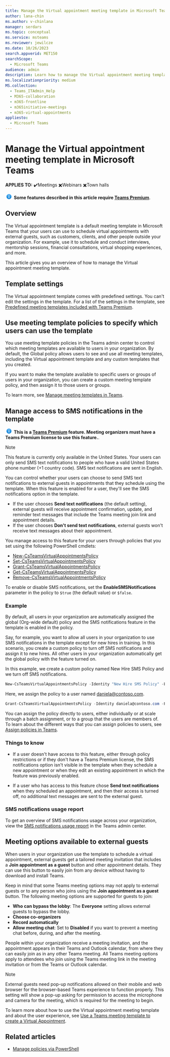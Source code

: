 ```yaml
---
title: Manage the Virtual appointment meeting template in Microsoft Teams
author: lana-chin
ms.author: v-chinlana
manager: serdars
ms.topic: conceptual
ms.service: msteams
ms.reviewer: jewilcze
ms.date: 10/26/2023
search.appverid: MET150
searchScope:
  - Microsoft Teams
audience: admin
description: Learn how to manage the Virtual appointment meeting template for Teams users in your organization.
ms.localizationpriority: medium
MS.collection: 
  - Teams_ITAdmin_Help
  - M365-collaboration
  - m365-frontline
  - m365initiative-meetings
  - m365-virtual-appointments 
appliesto: 
  - Microsoft Teams
---
```


# Manage the Virtual appointment meeting template in Microsoft Teams

**APPLIES TO:** ✔️Meetings ✖️Webinars ✖️Town halls

![Information icon](media/info.png) **Some features described in this article require [Teams Premium](teams-add-on-licensing/licensing-enhance-teams.md)**.

## Overview

The Virtual appointment template is a default meeting template in Microsoft Teams that your users can use to schedule virtual appointments with external guests, such as customers, clients, and other people outside your organization. For example, use it to schedule and conduct interviews, mentorship sessions, financial consultations, virtual shopping experiences, and more.

This article gives you an overview of how to manage the Virtual appointment meeting template.

## Template settings

The Virtual appointment template comes with predefined settings. You can't edit the settings in the template. For a list of the settings in the template, see [Predefined meeting templates included with Teams Premium](predefined-meeting-template-reference.md).

## Use meeting template policies to specify which users can use the template

You use meeting template policies in the Teams admin center to control which meeting templates are available to users in your organization. By default, the Global policy allows users to see and use all meeting templates, including the Virtual appointment template and any custom templates that you created.

If you want to make the template available to specific users or groups of users in your organization, you can create a custom meeting template policy, and then assign it to those users or groups.

To learn more, see [Manage meeting templates in Teams](manage-meeting-templates.md).

## Manage access to SMS notifications in the template

![Information icon](media/info.png) **This is a [Teams Premium](teams-add-on-licensing/licensing-enhance-teams.md) feature. Meeting organizers must have a Teams Premium license to use this feature.**.

> [!NOTE]
> This feature is currently only available in the United States. Your users can only send SMS text notifications to people who have a valid United States phone number (+1 country code). SMS text notifications are sent in English.

You can control whether your users can choose to send SMS text notifications to external guests in appointments that they schedule using the template. When this feature is enabled for a user, they'll see  the SMS notifications option in the template.

- If the user chooses **Send text notifications** (the default setting), external guests will receive appointment confirmation, update, and reminder text messages that include the Teams meeting join link and appointment details.
- If the user chooses **Don't send text notifications**, external guests won't receive text messages about their appointment.

You manage access to this feature for your users through policies that you set using the following PowerShell cmdlets:

- [New-CsTeamsVirtualAppointmentsPolicy](/powershell/module/teams/new-csteamsvirtualappointmentspolicy?view=teams-ps)
- [Set-CsTeamsVirtualAppointmentsPolicy](/powershell/module/teams/set-csteamsvirtualappointmentspolicy?view=teams-ps)
- [Grant-CsTeamsVirtualAppointmentsPolicy](/powershell/module/teams/grant-csteamsvirtualappointmentspolicy?view=teams-ps)
- [Get-CsTeamsVirtualAppointmentsPolicy](/powershell/module/teams/get-csteamsvirtualappointmentspolicy?view=teams-ps)
- [Remove-CsTeamsVirtualAppointmentsPolicy](/powershell/module/teams/remove-csteamsvirtualappointmentspolicy?view=teams-ps)

To enable or disable SMS notifications, set the **EnableSMSNotifications** parameter in the policy to `$true` (the default value) or `$false`.

### Example

By default, all users in your organization are automatically assigned the global (Org-wide default) policy and the SMS notifications feature in the template is enabled in the policy.

Say, for example, you want to allow all users in your organization to use SMS notifications in the template except for new hires in training. In this scenario, you create a custom policy to turn off SMS notifications and assign it to new hires. All other users in your organization automatically get the global policy with the feature turned on.

In this example, we create a custom policy named New Hire SMS Policy and we turn off SMS notifications.

```PowerShell
New-CsTeamsVirtualAppointmentsPolicy -Identity "New Hire SMS Policy" -EnableSMSNotifications $false
```

Here, we assign the policy to a user named daniela@contoso.com.

```PowerShell
Grant-CsTeamsVirtualAppointmentsPolicy -Identity daniela@contoso.com -PolicyName "New Hire SMS Policy"
```

You can assign the policy directly to users, either individually or at scale through a batch assignment, or to a group that the users are members of. To learn about the different ways that you can assign policies to users, see [Assign policies in Teams](policy-assignment-overview.md).

### Things to know

- If a user doesn't have access to this feature, either through policy restrictions or if they don't have a Teams Premium license, the SMS notifications option isn't visible in the template when they schedule a new appointment or when they edit an existing appointment in which the feature was previously enabled.

- If a user who has access to this feature chose **Send text notifications** when they scheduled an appointment, and then their access is turned off, no additional text messages are sent to the external guest.

### SMS notifications usage report

To get an overview of SMS notifications usage across your organization, view the [SMS notifications usage report](/microsoft-365/frontline/sms-notifications-usage-report) in the Teams admin center.

## Meeting options available to external guests

When users in your organization use the template to schedule a virtual appointment, external guests get a tailored meeting invitation that includes a **Join appointment as a guest** button and other appointment details. They can use this button to easily join from any device without having to download and install Teams.

Keep in mind that some Teams meeting options may not apply to external guests or to any person who joins using the **Join appointment as a guest** button. The following meeting options are supported for guests to join:

- **Who can bypass the lobby**: The **Everyone** setting allows external guests to bypass the lobby.
- **Choose co-organizers**
- **Record automatically**
- **Allow meeting chat**: Set to **Disabled** if you want to prevent a meeting chat before, during, and after the meeting.

People within your organization receive a meeting invitation, and the appointment appears in their Teams and Outlook calendar, from where they can easily join as in any other Teams meeting. All Teams meeting options apply to attendees who join using the Teams meeting link in the meeting invitation or from the Teams or Outlook calendar.

> [!NOTE]
>External guests need pop-up notifications allowed on their mobile and web browser for the browser-based Teams experience to function properly. This setting will show a pop-up asking for permission to access the microphone and camera for the meeting, which is required for the meeting to begin.

To learn more about how to use the Virtual appointment meeting template and about the user experience, see [Use a Teams meeting template to create a Virtual Appointment](https://support.microsoft.com/office/6a9e8cbb-c0ed-4598-851e-3b1750a4a747).

## Related articles

- [Manage policies via PowerShell](teams-powershell-managing-teams.md#manage-policies-via-powershell)

